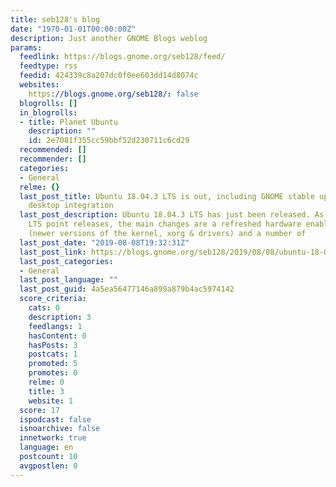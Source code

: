 ```yaml
---
title: seb128's blog
date: "1970-01-01T00:00:00Z"
description: Just another GNOME Blogs weblog
params:
  feedlink: https://blogs.gnome.org/seb128/feed/
  feedtype: rss
  feedid: 424339c8a207dc0f0ee603dd14d8074c
  websites:
    https://blogs.gnome.org/seb128/: false
  blogrolls: []
  in_blogrolls:
  - title: Planet Ubuntu
    description: ""
    id: 2e7081f355cc59bbf52d230711c6cd29
  recommended: []
  recommender: []
  categories:
  - General
  relme: {}
  last_post_title: Ubuntu 18.04.3 LTS is out, including GNOME stable updates and Livepatch
    desktop integration
  last_post_description: Ubuntu 18.04.3 LTS has just been released. As usual with
    LTS point releases, the main changes are a refreshed hardware enablement stack
    (newer versions of the kernel, xorg & drivers) and a number of
  last_post_date: "2019-08-08T19:32:31Z"
  last_post_link: https://blogs.gnome.org/seb128/2019/08/08/ubuntu-18-04-3-lts-is-out-and-includes-gnome-bugfix-updates-and-livepatch-desktop-integration/
  last_post_categories:
  - General
  last_post_language: ""
  last_post_guid: 4a5ea56477146a899a879b4ac5974142
  score_criteria:
    cats: 0
    description: 3
    feedlangs: 1
    hasContent: 0
    hasPosts: 3
    postcats: 1
    promoted: 5
    promotes: 0
    relme: 0
    title: 3
    website: 1
  score: 17
  ispodcast: false
  isnoarchive: false
  innetwork: true
  language: en
  postcount: 10
  avgpostlen: 0
---
```

